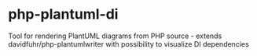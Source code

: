php-plantuml-di
==================

Tool for rendering PlantUML diagrams from PHP source - extends davidfuhr/php-plantumlwriter with possibility to visualize DI dependencies

